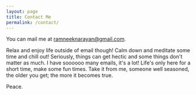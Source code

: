 ```yaml
---
layout: page
title: Contact Me
permalink: /contact/
---
```



You can mail me at <a href="mailto:{{ site.email }}">ramneeknarayan@gmail.com</a>.

Relax and enjoy life outside of email though! Calm down and meditate some time and chill out! Seriously, things can get hectic and some things don't matter as much. I have soooooo many emails, it's a lot! Life's only here for a short time, make some fun times. Take it from me, someone well seasoned, the older you get; the more it becomes true.

Peace.
